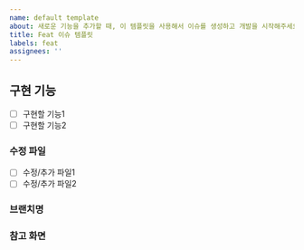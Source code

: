 ```yaml
---
name: default template
about: 새로운 기능을 추가할 때, 이 템플릿을 사용해서 이슈를 생성하고 개발을 시작해주세요!!
title: Feat 이슈 템플릿
labels: feat
assignees: ''
---
```


## 구현 기능

- [ ] 구현할 기능1
- [ ] 구현할 기능2

### 수정 파일

- [ ] 수정/추가 파일1
- [ ] 수정/추가 파일2

### 브랜치명

### 참고 화면
